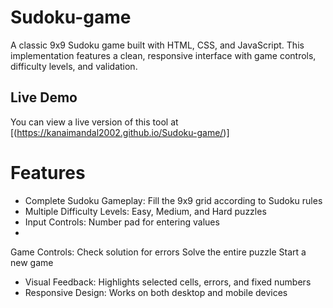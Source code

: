 # Sudoku-game

A classic 9x9 Sudoku game built with HTML, CSS, and JavaScript. This implementation features a clean, responsive interface with game controls, difficulty levels, and validation.

## Live Demo

You can view a live version of this tool at [(https://kanaimandal2002.github.io/Sudoku-game/)]

# Features
- Complete Sudoku Gameplay: Fill the 9x9 grid according to Sudoku rules
- Multiple Difficulty Levels: Easy, Medium, and Hard puzzles
- Input Controls: Number pad for entering values
- 
Game Controls:
Check solution for errors
Solve the entire puzzle
Start a new game

- Visual Feedback: Highlights selected cells, errors, and fixed numbers
- Responsive Design: Works on both desktop and mobile devices
